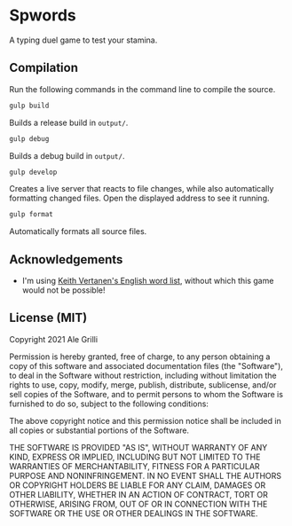 # Spwords

A typing duel game to test your stamina.

## Compilation

Run the following commands in the command line to compile the source.

```sh
gulp build
```

Builds a release build in `output/`.

```sh
gulp debug
```

Builds a debug build in `output/`.

```sh
gulp develop
```

Creates a live server that reacts to file changes, while also automatically formatting changed files. Open the displayed address to see it running.

```sh
gulp format
```

Automatically formats all source files.

## Acknowledgements

- I'm using [Keith Vertanen's English word list][words], without which this game would not be possible!

[words]: https://keithv.com/software/wlist/

## License (MIT)

Copyright 2021 Ale Grilli

Permission is hereby granted, free of charge, to any person obtaining a copy of this software and associated documentation files (the "Software"), to deal in the Software without restriction, including without limitation the rights to use, copy, modify, merge, publish, distribute, sublicense, and/or sell copies of the Software, and to permit persons to whom the Software is furnished to do so, subject to the following conditions:

The above copyright notice and this permission notice shall be included in all copies or substantial portions of the Software.

THE SOFTWARE IS PROVIDED "AS IS", WITHOUT WARRANTY OF ANY KIND, EXPRESS OR IMPLIED, INCLUDING BUT NOT LIMITED TO THE WARRANTIES OF MERCHANTABILITY, FITNESS FOR A PARTICULAR PURPOSE AND NONINFRINGEMENT. IN NO EVENT SHALL THE AUTHORS OR COPYRIGHT HOLDERS BE LIABLE FOR ANY CLAIM, DAMAGES OR OTHER LIABILITY, WHETHER IN AN ACTION OF CONTRACT, TORT OR OTHERWISE, ARISING FROM, OUT OF OR IN CONNECTION WITH THE SOFTWARE OR THE USE OR OTHER DEALINGS IN THE SOFTWARE.
